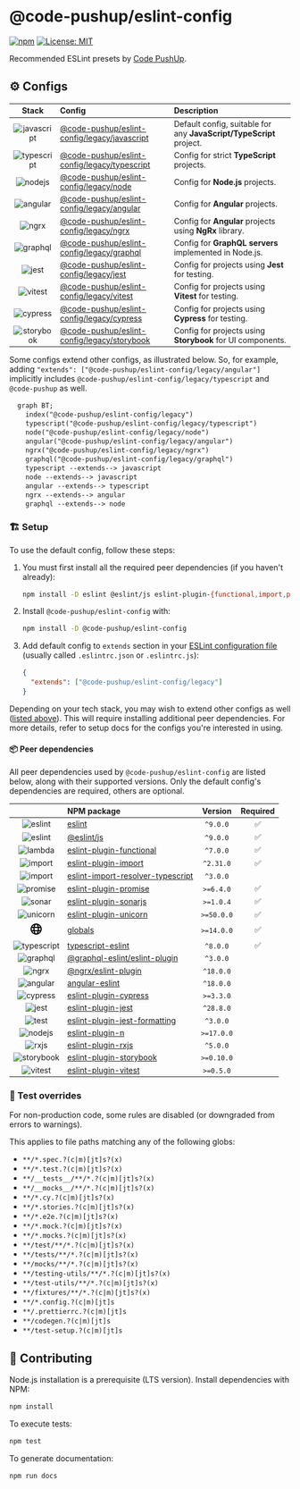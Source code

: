 # @code-pushup/eslint-config

[![npm](https://img.shields.io/npm/v/%40code-pushup%2Feslint-config.svg)](https://www.npmjs.com/package/@code-pushup/eslint-config)
[![License: MIT](https://img.shields.io/badge/License-MIT-yellow.svg)](https://opensource.org/licenses/MIT)

Recommended ESLint presets by [Code PushUp](https://github.com/code-pushup/cli/tree/main/packages/cli).

<!-- begin autogenerated -->

## ⚙️ Configs

|                                                       Stack                                                        | Config                                                                                                                    | Description                                                         |
| :----------------------------------------------------------------------------------------------------------------: | :------------------------------------------------------------------------------------------------------------------------ | :------------------------------------------------------------------ |
| ![javascript](https://raw.githubusercontent.com/code-pushup/eslint-config/main/docs/icons/material/javascript.png) | [@code-pushup/eslint-config/legacy/javascript](https://github.com/code-pushup/eslint-config/blob/main/docs/javascript.md) | Default config, suitable for any **JavaScript/TypeScript** project. |
| ![typescript](https://raw.githubusercontent.com/code-pushup/eslint-config/main/docs/icons/material/typescript.png) | [@code-pushup/eslint-config/legacy/typescript](https://github.com/code-pushup/eslint-config/blob/main/docs/typescript.md) | Config for strict **TypeScript** projects.                          |
|     ![nodejs](https://raw.githubusercontent.com/code-pushup/eslint-config/main/docs/icons/material/nodejs.png)     | [@code-pushup/eslint-config/legacy/node](https://github.com/code-pushup/eslint-config/blob/main/docs/node.md)             | Config for **Node.js** projects.                                    |
|    ![angular](https://raw.githubusercontent.com/code-pushup/eslint-config/main/docs/icons/material/angular.png)    | [@code-pushup/eslint-config/legacy/angular](https://github.com/code-pushup/eslint-config/blob/main/docs/angular.md)       | Config for **Angular** projects.                                    |
|        ![ngrx](https://raw.githubusercontent.com/code-pushup/eslint-config/main/docs/icons/other/ngrx.png)         | [@code-pushup/eslint-config/legacy/ngrx](https://github.com/code-pushup/eslint-config/blob/main/docs/ngrx.md)             | Config for **Angular** projects using **NgRx** library.             |
|    ![graphql](https://raw.githubusercontent.com/code-pushup/eslint-config/main/docs/icons/material/graphql.png)    | [@code-pushup/eslint-config/legacy/graphql](https://github.com/code-pushup/eslint-config/blob/main/docs/graphql.md)       | Config for **GraphQL servers** implemented in Node.js.              |
|       ![jest](https://raw.githubusercontent.com/code-pushup/eslint-config/main/docs/icons/material/jest.png)       | [@code-pushup/eslint-config/legacy/jest](https://github.com/code-pushup/eslint-config/blob/main/docs/jest.md)             | Config for projects using **Jest** for testing.                     |
|     ![vitest](https://raw.githubusercontent.com/code-pushup/eslint-config/main/docs/icons/material/vitest.png)     | [@code-pushup/eslint-config/legacy/vitest](https://github.com/code-pushup/eslint-config/blob/main/docs/vitest.md)         | Config for projects using **Vitest** for testing.                   |
|    ![cypress](https://raw.githubusercontent.com/code-pushup/eslint-config/main/docs/icons/material/cypress.png)    | [@code-pushup/eslint-config/legacy/cypress](https://github.com/code-pushup/eslint-config/blob/main/docs/cypress.md)       | Config for projects using **Cypress** for testing.                  |
|  ![storybook](https://raw.githubusercontent.com/code-pushup/eslint-config/main/docs/icons/material/storybook.png)  | [@code-pushup/eslint-config/legacy/storybook](https://github.com/code-pushup/eslint-config/blob/main/docs/storybook.md)   | Config for projects using **Storybook** for UI components.          |

Some configs extend other configs, as illustrated below. So, for example, adding `"extends": ["@code-pushup/eslint-config/legacy/angular"]` implicitly includes `@code-pushup/eslint-config/legacy/typescript` and `@code-pushup` as well.

```mermaid
  graph BT;
    index("@code-pushup/eslint-config/legacy")
    typescript("@code-pushup/eslint-config/legacy/typescript")
    node("@code-pushup/eslint-config/legacy/node")
    angular("@code-pushup/eslint-config/legacy/angular")
    ngrx("@code-pushup/eslint-config/legacy/ngrx")
    graphql("@code-pushup/eslint-config/legacy/graphql")
    typescript --extends--> javascript
    node --extends--> javascript
    angular --extends--> typescript
    ngrx --extends--> angular
    graphql --extends--> node
```

### 🏗️ Setup

To use the default config, follow these steps:

1. You must first install all the required peer dependencies (if you haven't already):

   ```sh
   npm install -D eslint @eslint/js eslint-plugin-{functional,import,promise,sonarjs,unicorn} globals typescript-eslint
   ```

2. Install `@code-pushup/eslint-config` with:

   ```sh
   npm install -D @code-pushup/eslint-config
   ```

3. Add default config to `extends` section in your [ESLint configuration file](https://eslint.org/docs/latest/use/configure/configuration-files) (usually called `.eslintrc.json` or `.eslintrc.js`):

   ```json
   {
     "extends": ["@code-pushup/eslint-config/legacy"]
   }
   ```

Depending on your tech stack, you may wish to extend other configs as well ([listed above](#⚙️-configs)). This will require installing additional peer dependencies. For more details, refer to setup docs for the configs you're interested in using.

#### 📦 Peer dependencies

All peer dependencies used by `@code-pushup/eslint-config` are listed below, along with their supported versions. Only the default config's dependencies are required, others are optional.

|                                                                                                                    | NPM package                                                                                          |  Version   | Required |
| :----------------------------------------------------------------------------------------------------------------: | :--------------------------------------------------------------------------------------------------- | :--------: | :------: |
|     ![eslint](https://raw.githubusercontent.com/code-pushup/eslint-config/main/docs/icons/material/eslint.png)     | [eslint](https://www.npmjs.com/package/eslint)                                                       |  `^9.0.0`  |    ✅     |
|     ![eslint](https://raw.githubusercontent.com/code-pushup/eslint-config/main/docs/icons/material/eslint.png)     | [@eslint/js](https://www.npmjs.com/package/@eslint/js)                                               |  `^9.0.0`  |    ✅     |
|      ![lambda](https://raw.githubusercontent.com/code-pushup/eslint-config/main/docs/icons/icons8/lambda.png)      | [eslint-plugin-functional](https://www.npmjs.com/package/eslint-plugin-functional)                   |  `^7.0.0`  |    ✅     |
|      ![import](https://raw.githubusercontent.com/code-pushup/eslint-config/main/docs/icons/icons8/import.png)      | [eslint-plugin-import](https://www.npmjs.com/package/eslint-plugin-import)                           | `^2.31.0`  |    ✅     |
|      ![import](https://raw.githubusercontent.com/code-pushup/eslint-config/main/docs/icons/icons8/import.png)      | [eslint-import-resolver-typescript](https://www.npmjs.com/package/eslint-import-resolver-typescript) |  `^3.0.0`  |          |
|     ![promise](https://raw.githubusercontent.com/code-pushup/eslint-config/main/docs/icons/icons8/promise.png)     | [eslint-plugin-promise](https://www.npmjs.com/package/eslint-plugin-promise)                         | `>=6.4.0`  |    ✅     |
|       ![sonar](https://raw.githubusercontent.com/code-pushup/eslint-config/main/docs/icons/other/sonar.png)        | [eslint-plugin-sonarjs](https://www.npmjs.com/package/eslint-plugin-sonarjs)                         | `>=1.0.4`  |    ✅     |
|     ![unicorn](https://raw.githubusercontent.com/code-pushup/eslint-config/main/docs/icons/icons8/unicorn.png)     | [eslint-plugin-unicorn](https://www.npmjs.com/package/eslint-plugin-unicorn)                         | `>=50.0.0` |    ✅     |
|      ![global](https://raw.githubusercontent.com/code-pushup/eslint-config/main/docs/icons/icons8/global.png)      | [globals](https://www.npmjs.com/package/globals)                                                     | `>=14.0.0` |    ✅     |
| ![typescript](https://raw.githubusercontent.com/code-pushup/eslint-config/main/docs/icons/material/typescript.png) | [typescript-eslint](https://www.npmjs.com/package/typescript-eslint)                                 |  `^8.0.0`  |    ✅     |
|    ![graphql](https://raw.githubusercontent.com/code-pushup/eslint-config/main/docs/icons/material/graphql.png)    | [@graphql-eslint/eslint-plugin](https://www.npmjs.com/package/@graphql-eslint/eslint-plugin)         |  `^3.0.0`  |          |
|        ![ngrx](https://raw.githubusercontent.com/code-pushup/eslint-config/main/docs/icons/other/ngrx.png)         | [@ngrx/eslint-plugin](https://www.npmjs.com/package/@ngrx/eslint-plugin)                             | `^18.0.0`  |          |
|    ![angular](https://raw.githubusercontent.com/code-pushup/eslint-config/main/docs/icons/material/angular.png)    | [angular-eslint](https://www.npmjs.com/package/angular-eslint)                                       | `^18.0.0`  |          |
|    ![cypress](https://raw.githubusercontent.com/code-pushup/eslint-config/main/docs/icons/material/cypress.png)    | [eslint-plugin-cypress](https://www.npmjs.com/package/eslint-plugin-cypress)                         | `>=3.3.0`  |          |
|       ![jest](https://raw.githubusercontent.com/code-pushup/eslint-config/main/docs/icons/material/jest.png)       | [eslint-plugin-jest](https://www.npmjs.com/package/eslint-plugin-jest)                               | `^28.8.0`  |          |
|        ![test](https://raw.githubusercontent.com/code-pushup/eslint-config/main/docs/icons/icons8/test.png)        | [eslint-plugin-jest-formatting](https://www.npmjs.com/package/eslint-plugin-jest-formatting)         |  `^3.0.0`  |          |
|     ![nodejs](https://raw.githubusercontent.com/code-pushup/eslint-config/main/docs/icons/material/nodejs.png)     | [eslint-plugin-n](https://www.npmjs.com/package/eslint-plugin-n)                                     | `>=17.0.0` |          |
|        ![rxjs](https://raw.githubusercontent.com/code-pushup/eslint-config/main/docs/icons/other/rxjs.png)         | [eslint-plugin-rxjs](https://www.npmjs.com/package/eslint-plugin-rxjs)                               |  `^5.0.0`  |          |
|  ![storybook](https://raw.githubusercontent.com/code-pushup/eslint-config/main/docs/icons/material/storybook.png)  | [eslint-plugin-storybook](https://www.npmjs.com/package/eslint-plugin-storybook)                     | `>=0.10.0` |          |
|     ![vitest](https://raw.githubusercontent.com/code-pushup/eslint-config/main/docs/icons/material/vitest.png)     | [eslint-plugin-vitest](https://www.npmjs.com/package/eslint-plugin-vitest)                           | `>=0.5.0`  |          |

### 🧪 Test overrides

For non-production code, some rules are disabled (or downgraded from errors to warnings).

This applies to file paths matching any of the following globs:

- `**/*.spec.?(c|m)[jt]s?(x)`
- `**/*.test.?(c|m)[jt]s?(x)`
- `**/__tests__/**/*.?(c|m)[jt]s?(x)`
- `**/__mocks__/**/*.?(c|m)[jt]s?(x)`
- `**/*.cy.?(c|m)[jt]s?(x)`
- `**/*.stories.?(c|m)[jt]s?(x)`
- `**/*.e2e.?(c|m)[jt]s?(x)`
- `**/*.mock.?(c|m)[jt]s?(x)`
- `**/*.mocks.?(c|m)[jt]s?(x)`
- `**/test/**/*.?(c|m)[jt]s?(x)`
- `**/tests/**/*.?(c|m)[jt]s?(x)`
- `**/mocks/**/*.?(c|m)[jt]s?(x)`
- `**/testing-utils/**/*.?(c|m)[jt]s?(x)`
- `**/test-utils/**/*.?(c|m)[jt]s?(x)`
- `**/fixtures/**/*.?(c|m)[jt]s?(x)`
- `**/*.config.?(c|m)[jt]s`
- `**/.prettierrc.?(c|m)[jt]s`
- `**/codegen.?(c|m)[jt]s`
- `**/test-setup.?(c|m)[jt]s`

<!-- end autogenerated -->

## 🫴 Contributing

Node.js installation is a prerequisite (LTS version). Install dependencies with NPM:

```sh
npm install
```

To execute tests:

```sh
npm test
```

To generate documentation:

```sh
npm run docs
```
